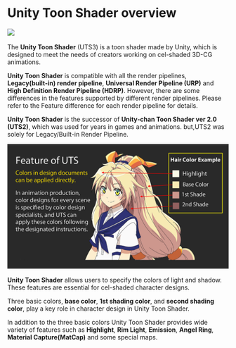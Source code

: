 # Unity Toon Shader overview

![](images/TPK_04.png)


The **Unity Toon Shader** (UTS3) is a toon shader made by Unity, which is designed to meet the needs of creators working on cel-shaded 3D-CG animations. 

**Unity Toon Shader** is compatible with all the render pipelines, **Legacy(built-in) render pipeline**, **Universal Render Pipeline (URP)** and **High Definition Render Pipeline (HDRP)**.  However, there are some differences in the features supported by different render pipelines. Please refer to the Feature difference for each render pipeline for details.

**Unity Toon Shader** is  the successor of **Unity-chan Toon Shader ver 2.0 (UTS2)**, which was used for years in games and animations. but,UTS2 was solely for Legacy/Built-in Render Pipeline. 

<img width = "800" src="images/UT2018_UTS2_SuperTips_10.png">

**Unity Toon Shader** allows  users to specify the colors of light and shadow. These features are essential for cel-shaded character designs. 

Three basic colors, **base color**, **1st shading color**, and **second shading color**, play a key role in character design in Unity Toon Shader.

In addition to the three basic colors Unity Toon Shader provides wide variety of features such as **Highlight**, **Rim Light**, **Emission**, **Angel Ring**, **Material Capture(MatCap)** and some special maps.

